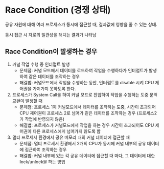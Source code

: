 # Race Condition (경쟁 상태)

공유 자원에 대해 여러 프로세스가 동시에 접근할 때, 결과값에 영향을 줄 수 있는 상태.

동시 접근 시 자로의 일관성을 해치는 결과가 나타남



## Race Condition이 발생하는 경우

1. 커널 작업 수행 중 인터럽트 발생
   - 문제점: 커널 모드에서 데이터를 로드하여 작업을 수행하다가 인터럽트가 발생하여 같은 데이터를 조작하는 경우
   - 해결법: 커널모드에서 작업을 수행하는 동안, 인터럽트를 disable 시켜 CPU 제어권을 가져가지 못하도록 한다.
2. 프로세스가 System Call을 하여 커널 모드로 진입하여 작업을 수행하는 도중 문맥 교환이 발생할 때
   - 문제점: 프로세스 1이 커널모드에서 데이터를 조작하는 도중, 시간이 초과되어 CPU 제어권이 프로세스 2로 넘어가 같은 데이터를 조작하는 경우 (프로세스2가 작업에 반영되지 않음)
   - 해결법: 프로세스가 커널모드에서 작업을 하는 경우 시간이 초과되어도 CPU 제어권이 다른 프로세스에게 넘어가지 않도록 함
3. 멀티 프로세서 환경에서 공유 메모리 내의 커널 데이터에 접근할 때
   - 문제점: 멀티 프로세서 환경에서 2개의 CPU가 동시에 커널 내부의 공유 데이터에 접근하여 조작하는 경우
   - 해결법: 커널 내부에 있는 각 공유 데이터에 접근할 때 마다, 그 데이터에 대한 lock/unlock을 하는 방법